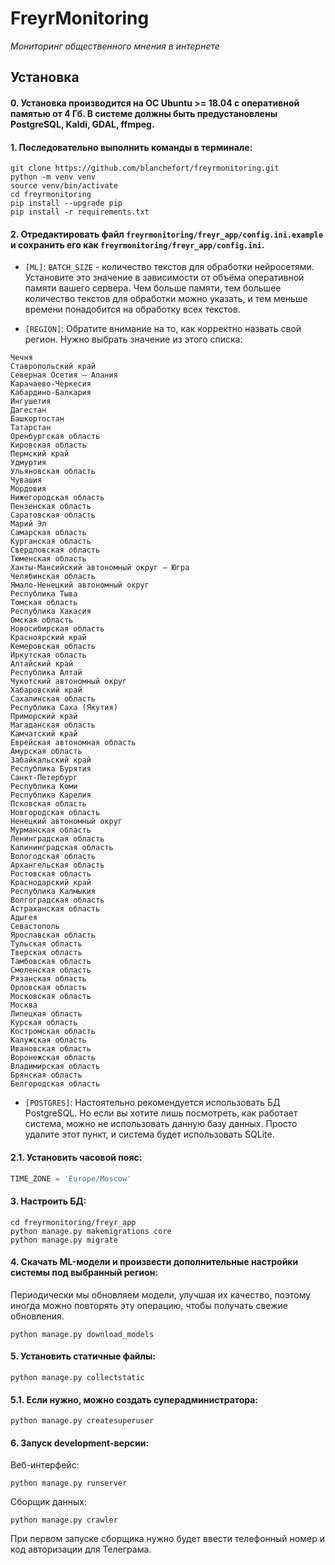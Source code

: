 # FreyrMonitoring
*Мониторинг общественного мнения в интернете*

## Установка

#### 0. Установка производится на ОС Ubuntu >= 18.04 с оперативной памятью от 4 Гб. В системе должны быть предустановлены PostgreSQL, Kaldi, GDAL, ffmpeg.

#### 1. Последовательно выполнить команды в терминале:

```
git clone https://github.com/blanchefort/freyrmonitoring.git
python -m venv venv
source venv/bin/activate
cd freyrmonitoring
pip install --upgrade pip
pip install -r requirements.txt
```

#### 2. Отредактировать файл `freyrmonitoring/freyr_app/config.ini.example` и сохранить его как `freyrmonitoring/freyr_app/config.ini`.

* `[ML]`: `BATCH_SIZE` - количество текстов для обработки нейросетями. Установите это значение в зависимости от объёма оперативной памяти вашего сервера. Чем больше памяти, тем большее количество текстов для обработки можно указать, и тем меньше времени понадобится на обработку всех текстов.

* `[REGION]`: Обратите внимание на то, как корректно назвать свой регион. Нужно выбрать значение из этого списка:

```
Чечня
Ставропольский край
Северная Осетия — Алания
Карачаево-Черкесия
Кабардино-Балкария
Ингушетия
Дагестан
Башкортостан
Татарстан
Оренбургская область
Кировская область
Пермский край
Удмуртия
Ульяновская область
Чувашия
Мордовия
Нижегородская область
Пензенская область
Саратовская область
Марий Эл
Самарская область
Курганская область
Свердловская область
Тюменская область
Ханты-Мансийский автономный округ — Югра
Челябинская область
Ямало-Ненецкий автономный округ
Республика Тыва
Томская область
Республика Хакасия
Омская область
Новосибирская область
Красноярский край
Кемеровская область
Иркутская область
Алтайский край
Республика Алтай
Чукотский автономный округ
Хабаровский край
Сахалинская область
Республика Саха (Якутия)
Приморский край
Магаданская область
Камчатский край
Еврейская автономная область
Амурская область
Забайкальский край
Республика Бурятия
Санкт-Петербург
Республика Коми
Республика Карелия
Псковская область
Новгородская область
Ненецкий автономный округ
Мурманская область
Ленинградская область
Калининградская область
Вологодская область
Архангельская область
Ростовская область
Краснодарский край
Республика Калмыкия
Волгоградская область
Астраханская область
Адыгея
Севастополь
Ярославская область
Тульская область
Тверская область
Тамбовская область
Смоленская область
Рязанская область
Орловская область
Московская область
Москва
Липецкая область
Курская область
Костромская область
Калужская область
Ивановская область
Воронежская область
Владимирская область
Брянская область
Белгородская область
```

* `[POSTGRES]`: Настоятельно рекомендуется использовать БД PostgreSQL. Но если вы хотите лишь посмотреть, как работает система, можно не использовать данную базу данных. Просто удалите этот пункт, и система будет использовать SQLite.

#### 2.1. Установить часовой пояс:

```python
TIME_ZONE = 'Europe/Moscow'
```

#### 3. Настроить БД:

```
cd freyrmonitoring/freyr_app
python manage.py makemigrations core
python manage.py migrate
```

#### 4. Скачать ML-модели и произвести дополнительные настройки системы под выбранный регион:

Периодически мы обновляем модели, улучшая их качество, поэтому иногда можно повторять эту операцию, чтобы получать свежие обновления.

```
python manage.py download_models
```

#### 5. Установить статичные файлы:

```
python manage.py collectstatic
```

#### 5.1. Если нужно, можно создать суперадминистратора:

```
python manage.py createsuperuser
```

#### 6. Запуск development-версии:

Веб-интерфейс:

```
python manage.py runserver
```

Сборщик данных:

```
python manage.py crawler
```

При первом запуске сборщика нужно будет ввести телефонный номер и код авторизации для Телеграма.